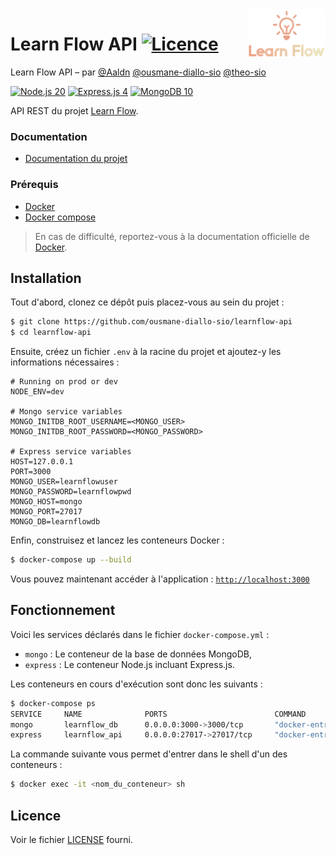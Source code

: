 <img src="public/images/logo-1-transparent.png" align="right" width="125px"/>

Learn Flow API [![Licence](https://img.shields.io/badge/licence-MIT-a51931.svg?style=flat-square)](https://github.com/ousmane-diallo-sio/learnflow-api/blob/main/LICENSE)
==============

Learn Flow API – par [@Aaldn](https://github.com/Aaldn) [@ousmane-diallo-sio](https://github.com/ousmane-diallo-sio) [@theo-sio](https://github.com/theo-sio)

[![Node.js 20](https://img.shields.io/badge/Node.js-20.1-349934.svg?style=flat-square&logo=node.js)](https://symfony.com/5)
[![Express.js 4](https://img.shields.io/badge/Express.js-4.18-e5e8e4.svg?style=flat-square&logo=express)](https://getcomposer.org/)
[![MongoDB 10](https://img.shields.io/badge/MongoDB-6.0-48a248.svg?style=flat-square&logo=mongodb)](https://mariadb.org/)

API REST du projet [Learn Flow](https://github.com/Aaldn/learnflow-documentation).

### Documentation

  * [Documentation du projet](https://github.com/Aaldn/learnflow-documentation)

### Prérequis

  * [Docker](https://docs.docker.com/get-docker)
  * [Docker compose](https://docs.docker.com/compose/install)

> En cas de difficulté, reportez-vous à la documentation officielle de [Docker](https://docs.docker.com/).

## Installation

Tout d'abord, clonez ce dépôt puis placez-vous au sein du projet :

```bash
$ git clone https://github.com/ousmane-diallo-sio/learnflow-api
$ cd learnflow-api
```

Ensuite, créez un fichier `.env` à la racine du projet et ajoutez-y les informations nécessaires :

```
# Running on prod or dev
NODE_ENV=dev

# Mongo service variables
MONGO_INITDB_ROOT_USERNAME=<MONGO_USER>
MONGO_INITDB_ROOT_PASSWORD=<MONGO_PASSWORD>

# Express service variables
HOST=127.0.0.1
PORT=3000
MONGO_USER=learnflowuser
MONGO_PASSWORD=learnflowpwd
MONGO_HOST=mongo
MONGO_PORT=27017
MONGO_DB=learnflowdb
```

Enfin, construisez et lancez les conteneurs Docker :

```bash
$ docker-compose up --build
```

Vous pouvez maintenant accéder à l'application : [`http://localhost:3000`](http://localhost:3000)

## Fonctionnement

Voici les services déclarés dans le fichier `docker-compose.yml` :

* `mongo` : Le conteneur de la base de données MongoDB,
* `express` : Le conteneur Node.js incluant Express.js.

Les conteneurs en cours d'exécution sont donc les suivants :

```bash
$ docker-compose ps
SERVICE     NAME              PORTS                        COMMAND                    STATUS
mongo       learnflow_db      0.0.0.0:3000->3000/tcp       "docker-entrypoint.s…"     Up    
express     learnflow_api     0.0.0.0:27017->27017/tcp     "docker-entrypoint.s…"     Up    
```

La commande suivante vous permet d'entrer dans le shell d'un des conteneurs : 

```bash
$ docker exec -it <nom_du_conteneur> sh
```

## Licence

Voir le fichier [LICENSE](https://github.com/ousmane-diallo-sio/learnflow-api/blob/main/LICENSE) fourni.